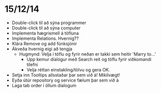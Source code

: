 # 15/12/14

* Double-click til að sýna programmer
* Double-click til að sýna computer
* Implementa hægrismell á töfluna
* Implementa Relations. Hvernig??
* Klára Remove og add fúnksjónir
* Ákveða hvernig eigi að tengja
	* Hugmynd: Velja í töflu og fyrir neðan er takki sem heitir 'Marry to...'
		* Upp kemur díalógur með Search reit og töflu fyrir viðkomandi tilefni 
		* Velja réttan einstakling/tölvu og gera OK.
* Setja inn Tooltips allsstaðar þar sem við á! Mikilvægt!
* Eyða útúr repository og service fælum þar sem við á
* Laga tab order í öllum dialogum
